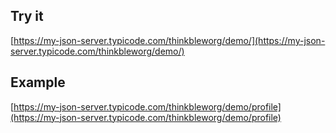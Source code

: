 ## Try it

[https://my-json-server.typicode.com/thinkbleworg/demo/](https://my-json-server.typicode.com/thinkbleworg/demo/)

## Example

[https://my-json-server.typicode.com/thinkbleworg/demo/profile](https://my-json-server.typicode.com/thinkbleworg/demo/profile)
